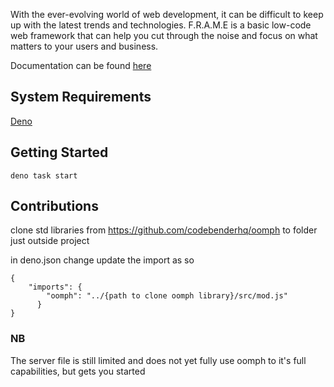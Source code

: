 With the ever-evolving world of web development, it can be difficult to keep up with the latest trends and technologies. F.R.A.M.E is a basic low-code web framework that can help you cut through the noise and focus on what matters to your users and business.


Documentation can be found [here](https://sauveur.dev)

## System Requirements
[Deno](https://deno.land/manual/getting_started/installation)
## Getting Started

```
deno task start
```

## Contributions

clone std libraries from https://github.com/codebenderhq/oomph to folder just outside project

in deno.json change update the import as so

```
{
    "imports": {
        "oomph": "../{path to clone oomph library}/src/mod.js"
      }
}
```


### NB
The server file is still limited and does not yet fully use oomph to it's full capabilities, but gets you started